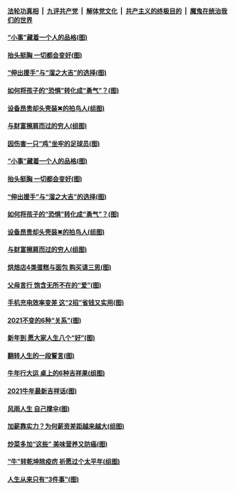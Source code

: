 

####  [法轮功真相](../../../../basic/blob/master/README.md?t=02160331) &nbsp;|&nbsp; [九评共产党](../../../../9ping.md/blob/master/README.md?t=02160331) &nbsp;|&nbsp; [解体党文化](../../../../jtdwh.md/blob/master/README.md?t=02160331)  &nbsp;|&nbsp; [共产主义的终极目的](../../../../gczydzjmd.md/blob/master/README.md?t=02160331) &nbsp;|&nbsp; [魔鬼在统治我们的世界](../../../../mgztzwmdsj.md/blob/master/README.md?t=02160331) 

#### [“小事”藏着一个人的品格(图)](../pages/p8/962556.md?t=02160331) 

#### [抬头挺胸 一切都会变好(图)](../pages/p8/962473.md?t=02160331) 

#### [“伸出援手”与“溜之大吉”的选择(图)](../pages/p8/962022.md?t=02160331) 

#### [如何将孩子的“恐惧”转化成“勇气”？(图)](../pages/p8/962464.md?t=02160331) 

#### [设备昂贵却头壳装✖的拍鸟人(组图)](../pages/p8/962402.md?t=02160331) 

#### [与财富擦肩而过的穷人(组图)](../pages/p8/962248.md?t=02160331) 

#### [因伤害一只“鸡”坐牢的足球员(图)](../pages/p8/962001.md?t=02160331) 

#### [“小事”藏着一个人的品格(图)](../pages/p8/962556.md?t=02160331) 

#### [抬头挺胸 一切都会变好(图)](../pages/p8/962473.md?t=02160331) 

#### [“伸出援手”与“溜之大吉”的选择(图)](../pages/p8/962022.md?t=02160331) 

#### [如何将孩子的“恐惧”转化成“勇气”？(图)](../pages/p8/962464.md?t=02160331) 

#### [设备昂贵却头壳装✖的拍鸟人(组图)](../pages/p8/962402.md?t=02160331) 

#### [与财富擦肩而过的穷人(组图)](../pages/p8/962248.md?t=02160331) 

#### [烘焙店4类蛋糕与面包 购买请三思(图)](../pages/p8/961995.md?t=02160331) 

#### [父母言行 饱含无所不在的“爱”(图)](../pages/p8/962383.md?t=02160331) 

#### [手机充电效率变差 这“2招”省钱又实用(图)](../pages/p8/962362.md?t=02160331) 

#### [2021不变的6种“关系”(图)](../pages/p8/962195.md?t=02160331) 

#### [新年到 愿大家人生八个“好”(图)](../pages/p8/962179.md?t=02160331) 

#### [翻转人生的一段誓言(图)](../pages/p8/962285.md?t=02160331) 

#### [牛年行大运 桌上的6种吉祥果(组图)](../pages/p8/962242.md?t=02160331) 

#### [2021牛年最新吉祥话(图)](../pages/p8/962193.md?t=02160331) 

#### [风雨人生 自己撑伞(图)](../pages/p8/962172.md?t=02160331) 

#### [加薪靠实力？为何薪资差距越来越大(组图)](../pages/p8/962200.md?t=02160331) 

#### [炒菜多加“这些” 美味营养又防癌(图)](../pages/p8/961648.md?t=02160331) 

#### [“牛”转乾坤除疫疠 祈愿过个太平年(组图)](../pages/p8/959437.md?t=02160331) 

#### [人生从来只有“3件事”(图)](../pages/p8/962007.md?t=02160331) 

